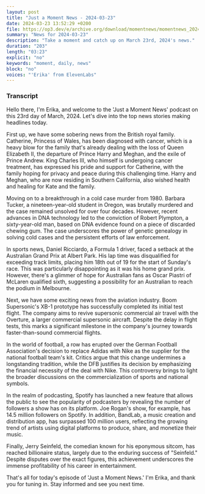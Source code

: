 ```yaml
---
layout: post
title: "Just a Moment News - 2024-03-23"
date: 2024-03-23 13:52:29 +0200
file: https://op3.dev/e/archive.org/download/momentnews/momentnews_2024-03-23.mp3
summary: "News for 2024-03-23"
description: "Take a moment and catch up on March 23rd, 2024's news."
duration: "203"
length: "03:23"
explicit: "no"
keywords: "moment, daily, news"
block: "no"
voices: "'Erika' from ElevenLabs"
---
```


### Transcript

Hello there, I'm Erika, and welcome to the 'Just a Moment News' podcast on this 23rd day of March, 2024. Let's dive into the top news stories making headlines today.

First up, we have some sobering news from the British royal family. Catherine, Princess of Wales, has been diagnosed with cancer, which is a heavy blow for the family that's already dealing with the loss of Queen Elizabeth II, the departure of Prince Harry and Meghan, and the exile of Prince Andrew. King Charles III, who himself is undergoing cancer treatment, has expressed his pride and support for Catherine, with the family hoping for privacy and peace during this challenging time. Harry and Meghan, who are now residing in Southern California, also wished health and healing for Kate and the family.

Moving on to a breakthrough in a cold case murder from 1980. Barbara Tucker, a nineteen-year-old student in Oregon, was brutally murdered and the case remained unsolved for over four decades. However, recent advances in DNA technology led to the conviction of Robert Plympton, a sixty-year-old man, based on DNA evidence found on a piece of discarded chewing gum. The case underscores the power of genetic genealogy in solving cold cases and the persistent efforts of law enforcement.

In sports news, Daniel Ricciardo, a Formula 1 driver, faced a setback at the Australian Grand Prix at Albert Park. His lap time was disqualified for exceeding track limits, placing him 18th out of 19 for the start of Sunday's race. This was particularly disappointing as it was his home grand prix. However, there's a glimmer of hope for Australian fans as Oscar Piastri of McLaren qualified sixth, suggesting a possibility for an Australian to reach the podium in Melbourne.

Next, we have some exciting news from the aviation industry. Boom Supersonic's XB-1 prototype has successfully completed its initial test flight. The company aims to revive supersonic commercial air travel with the Overture, a larger commercial supersonic aircraft. Despite the delay in flight tests, this marks a significant milestone in the company's journey towards faster-than-sound commercial flights.

In the world of football, a row has erupted over the German Football Association's decision to replace Adidas with Nike as the supplier for the national football team's kit. Critics argue that this change undermines a longstanding tradition, while the DFB justifies its decision by emphasizing the financial necessity of the deal with Nike. This controversy brings to light the broader discussions on the commercialization of sports and national symbols.

In the realm of podcasting, Spotify has launched a new feature that allows the public to see the popularity of podcasters by revealing the number of followers a show has on its platform. Joe Rogan's show, for example, has 14.5 million followers on Spotify. In addition, BandLab, a music creation and distribution app, has surpassed 100 million users, reflecting the growing trend of artists using digital platforms to produce, share, and monetize their music.

Finally, Jerry Seinfeld, the comedian known for his eponymous sitcom, has reached billionaire status, largely due to the enduring success of "Seinfeld." Despite disputes over the exact figures, this achievement underscores the immense profitability of his career in entertainment.

That's all for today's episode of 'Just a Moment News.' I'm Erika, and thank you for tuning in. Stay informed and see you next time.
